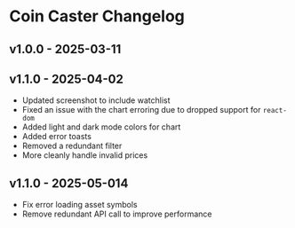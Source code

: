 # Coin Caster Changelog

## v1.0.0 - 2025-03-11

## v1.1.0 - 2025-04-02

- Updated screenshot to include watchlist
- Fixed an issue with the chart erroring due to dropped support for `react-dom`
- Added light and dark mode colors for chart
- Added error toasts
- Removed a redundant filter
- More cleanly handle invalid prices

## v1.1.0 - 2025-05-014

- Fix error loading asset symbols
- Remove redundant API call to improve performance
